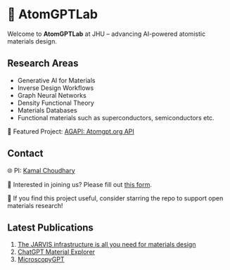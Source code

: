 # 👾 AtomGPTLab

Welcome to **AtomGPTLab** at JHU – advancing AI-powered atomistic materials design.

## Research Areas
- Generative AI for Materials  
- Inverse Design Workflows  
- Graph Neural Networks  
- Density Functional Theory  
- Materials Databases
- Functional materials such as superconductors, semiconductors etc.

🚀 Featured Project: [AGAPI: Atomgpt.org API](https://github.com/atomgptlab/agapi)

## Contact
🌐 PI: [Kamal Choudhary](mailto:kchoudh2@jhu.edu)

🔬 Interested in joining us? Please fill out [this form](https://forms.gle/TvWAHPpNs4BUDJkx9).

🌟 If you find this project useful, consider starring the repo to support open materials research!

## Latest Publications
1. [The JARVIS infrastructure is all you need for materials design](https://www.sciencedirect.com/science/article/abs/pii/S0927025625004069)  
2. [ChatGPT Material Explorer](https://link.springer.com/article/10.1007/s40192-025-00410-9)  
3. [MicroscopyGPT](https://pubs.acs.org/doi/10.1021/acs.jpclett.5c01257)  

